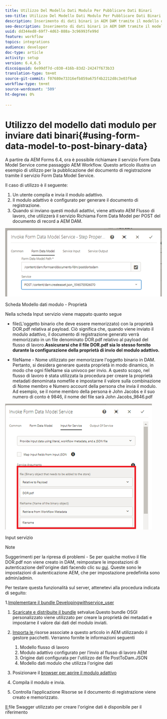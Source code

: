 ```yaml
---
title: Utilizzo Del Modello Dati Modulo Per Pubblicare Dati Binari
seo-title: Utilizzo Del Modello Dati Modulo Per Pubblicare Dati Binari
description: Inserimento di dati binari in AEM DAM tramite il modello dati modulo
seo-description: Inserimento di dati binari in AEM DAM tramite il modello dati modulo
uuid: dd344ed8-69f7-4d63-888a-3c96993fe99d
feature: workflow
topics: integrations
audience: developer
doc-type: article
activity: setup
version: 6.4,6.5
discoiquuid: 6e99df7d-c030-416b-83d2-24247f673b33
translation-type: tm+mt
source-git-commit: f07680e73316efb859a675f4b2212d8c3e03f6a0
workflow-type: tm+mt
source-wordcount: '509'
ht-degree: 0%

---
```



# Utilizzo del modello dati modulo per inviare dati binari{#using-form-data-model-to-post-binary-data}

A partire da  AEM Forms 6.4, ora è possibile richiamare il servizio Form Data Model Service come passaggio AEM Workflow. Questo articolo illustra un esempio di utilizzo per la pubblicazione del documento di registrazione tramite il servizio Form Data Model Service.

Il caso di utilizzo è il seguente:

1. Un utente compila e invia il modulo adattivo.
1. Il modulo adattivo è configurato per generare il documento di registrazione.
1. Quando si inviano questi moduli adattivi, viene attivato AEM Flusso di lavoro, che utilizzerà il servizio Richiama Form Data Model per POST del documento di record a AEM DAM.

![posttodam](assets/posttodamshot1.png)

Scheda Modello dati modulo - Proprietà

Nella scheda Input servizio viene mappato quanto segue

* file(L&#39;oggetto binario che deve essere memorizzato) con la proprietà DOR.pdf relativa al payload. Ciò significa che, quando viene inviato il modulo adattivo, il documento di registrazione generato verrà memorizzato in un file denominato DOR.pdf relativo al payload del flusso di lavoro.**Assicurarsi che il file DOR.pdf sia lo stesso fornito durante la configurazione della proprietà di invio del modulo adattivo.**

* fileName - Nome utilizzato per memorizzare l&#39;oggetto binario in DAM. Pertanto, si desidera generare questa proprietà in modo dinamico, in modo che ogni fileName sia univoco per invio. A questo scopo, nel flusso di lavoro è stata utilizzata la procedura per creare la proprietà metadati denominata nomefile e impostarne il valore sulla combinazione di Nome membro e Numero account della persona che invia il modulo. Ad esempio, se il nome membro della persona è John Jacobs e il suo numero di conto è 9846, il nome del file sarà John Jacobs_9846.pdf

![fdmserviceinput](assets/fdminputservice.png)

Input servizio

>[!NOTE]
>
>Suggerimenti per la ripresa di problemi - Se per qualche motivo il file DOR.pdf non viene creato in DAM, reimpostare le impostazioni di autenticazione dell&#39;origine dati facendo clic su [qui](http://localhost:4502/mnt/overlay/fd/fdm/gui/components/admin/fdmcloudservice/properties.html?item=%2Fconf%2Fglobal%2Fsettings%2Fcloudconfigs%2Ffdm%2Fpostdortodam). Queste sono le impostazioni di autenticazione AEM, che per impostazione predefinita sono admin/admin.

Per testare questa funzionalità sul server, attenetevi alla procedura indicata di seguito:

1.[Implementare il bundle Developingwithservice_user](/help/forms/assets/common-osgi-bundles/DevelopingWithServiceUser.jar)

1. [Scaricate e distribuite il bundle](/help/forms/assets/common-osgi-bundles/SetValueApp.core-1.0-SNAPSHOT.jar) setvalue.Questo bundle OSGI personalizzato viene utilizzato per creare la proprietà dei metadati e impostarne il valore dai dati del modulo inviati.

1. [Importa le ](assets/postdortodam.zip) risorse associate a questo articolo in AEM utilizzando il gestore pacchetti. Verranno fornite le informazioni seguenti

   1. Modello flusso di lavoro
   1. Modulo adattivo configurato per l’invio al flusso di lavoro AEM
   1. Origine dati configurata per l&#39;utilizzo del file PostToDam.JSON
   1. Modello dati modulo che utilizza l&#39;origine dati

1. Posizionare il [browser per aprire il modulo adattivo](http://localhost:4502/content/dam/formsanddocuments/helpx/timeoffrequestform/jcr:content?wcmmode=disabled)
1. Compila il modulo e invia.
1. Controlla l’applicazione Risorse se il documento di registrazione viene creato e memorizzato.


[Il ](http://localhost:4502/conf/global/settings/cloudconfigs/fdm/postdortodam/jcr:content/swaggerFile) file Swagger utilizzato per creare l&#39;origine dati è disponibile per il riferimento
